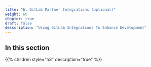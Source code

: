 ```yaml
---
title: "6. GitLab Partner Integrations (optional)"
weight: 60
chapter: true
draft: false
desscription: "Using GitLab Integrations To Enhance Development"
---
```


## In this section
{{% children style="h3" description="true" %}}

